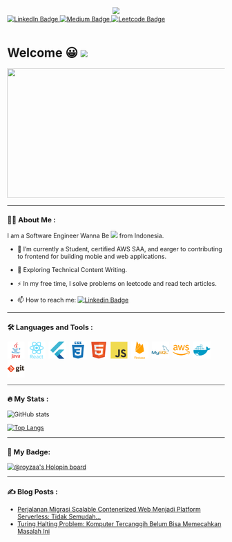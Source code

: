 <div id="header" align="center">
  <img src="https://media.giphy.com/media/M9gbBd9nbDrOTu1Mqx/giphy.gif" width="100"/>
</div>

<div style="<div style="margin: 0 auto;
display: flex;
justify-content:center;
align-items:center">
    <a href="https://linkedin.com/in/royar">
    <img src="https://img.shields.io/badge/LinkedIn-blue?style=for-the-badge&logo=linkedin&logoColor=white" alt="LinkedIn Badge"/>
  </a>
  <a href="https://medium.com/@arroyanzaa">
    <img src="https://img.shields.io/badge/medium-%20-blue?style=for-the-badge&logo=medium&logoColor=white" alt="Medium Badge"/>
  </a>
  <a href="https://leetcode.com/royzaa/">
    <img src="https://img.shields.io/badge/leetcode-%20-yellow?style=for-the-badge&logo=Leetcode&logoColor=white" alt="Leetcode Badge"/>
  </a>
</div>

<img src="https://komarev.com/ghpvc/?username=royzaa&style=flat-square&color=grey" alt="" style="margin: 0 auto;
display: flex;
justify-content:center;
align-items:center">

<h1>
  Welcome &#128512
  <img src="https://media.giphy.com/media/hvRJCLFzcasrR4ia7z/giphy.gif" width="30px"/>
</h1>

<div align="center">
  <img src="https://media.giphy.com/media/dWesBcTLavkZuG35MI/giphy.gif" width="600" height="300"/>
</div>

---

### :man_technologist: About Me :

I am a Software Engineer Wanna Be <img src="https://media.giphy.com/media/WUlplcMpOCEmTGBtBW/giphy.gif" width="30"> from Indonesia.

- :telescope: I’m currently a Student, certified AWS SAA, and earger to contributing to frontend for building mobie and web applications.

- :seedling: Exploring Technical Content Writing.

- :zap: In my free time, I solve problems on leetcode and read tech articles.

- :mailbox: How to reach me: [![Linkedin Badge](https://img.shields.io/badge/-Linkedin-blue?style=flat&logo=Linkedin&logoColor=white)](https://linkedin.com/in/royar)

---

### :hammer_and_wrench: Languages and Tools :

<div>
  <img src="https://github.com/devicons/devicon/blob/master/icons/java/java-original-wordmark.svg" title="Java" alt="Java" width="40" height="40"/>&nbsp;
  <img src="https://github.com/devicons/devicon/blob/master/icons/react/react-original-wordmark.svg" title="React" alt="React" width="40" height="40"/>&nbsp;
  <img src="https://github.com/devicons/devicon/blob/master/icons/flutter/flutter-original.svg" title="Flutter" alt="Flutter" width="40" height="40"/>&nbsp;
  <img src="https://github.com/devicons/devicon/blob/master/icons/css3/css3-plain-wordmark.svg"  title="CSS3" alt="CSS" width="40" height="40"/>&nbsp;
  <img src="https://github.com/devicons/devicon/blob/master/icons/html5/html5-original.svg" title="HTML5" alt="HTML" width="40" height="40"/>&nbsp;
  <img src="https://github.com/devicons/devicon/blob/master/icons/javascript/javascript-original.svg" title="JavaScript" alt="JavaScript" width="40" height="40"/>&nbsp;
  <img src="https://github.com/devicons/devicon/blob/master/icons/firebase/firebase-plain-wordmark.svg" title="Firebase" alt="Firebase" width="40" height="40"/>&nbsp;
  <img src="https://github.com/devicons/devicon/blob/master/icons/mysql/mysql-original-wordmark.svg" title="MySQL"  alt="MySQL" width="40" height="40"/>&nbsp;
  <img src="https://github.com/devicons/devicon/blob/master/icons/amazonwebservices/amazonwebservices-plain-wordmark.svg" title="AWS" alt="AWS" width="40" height="40"/>&nbsp;
  <img src="https://github.com/devicons/devicon/blob/master/icons/docker/docker-plain.svg" title="Doecker" alt="Docker" width="40" height="40"/>&nbsp;
  <img src="https://github.com/devicons/devicon/blob/master/icons/git/git-original-wordmark.svg" title="Git" **alt="Git" width="40" height="40"/>
</div>

---

### :fire: My Stats :

![GitHub stats](https://github-readme-stats.vercel.app/api?username=royzaa&count_private=true&theme=radical)                                                                                                                                          

[![Top Langs](https://github-readme-stats-oiop4mdi7-royzaa.vercel.app/api/top-langs/?username=royzaa&langs_count=6&layout=compact&count_private=true&hide=cmake,shaderlab,jupyter+notebook,html,blade,handlebars,php,c%2b%2b)](https://github.com/anuraghazra/github-readme-stats)

---
### :electric_plug: My Badge:
[![@royzaa's Holopin board](https://holopin.me/royzaa)](https://holopin.io/@royzaa)

---

### :writing_hand: Blog Posts :

<!-- BLOG-POST-LIST:START -->
- [Perjalanan Migrasi Scalable Contenerized Web Menjadi Platform Serverless: Tidak Semudah…](https://medium.com/@arroyanzaa/perjalanan-migrasi-scalable-contenerized-web-menjadi-platform-serverless-tidak-semudah-68451f8ed2f0?source=rss-902273dfcb5e------2)
- [Turing Halting Problem: Komputer Tercanggih Belum Bisa Memecahkan Masalah Ini](https://medium.com/@arroyanzaa/turing-halting-problem-komputer-tercanggih-belum-bisa-memecahkan-masalah-ini-9bbd62b18fbc?source=rss-902273dfcb5e------2)
<!-- BLOG-POST-LIST:END -->
